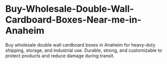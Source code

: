 # Buy-Wholesale-Double-Wall-Cardboard-Boxes-Near-me-in-Anaheim
Buy wholesale double wall cardboard boxes in Anaheim for heavy-duty shipping, storage, and industrial use. Durable, strong, and customizable to protect products and reduce damage during transit.
